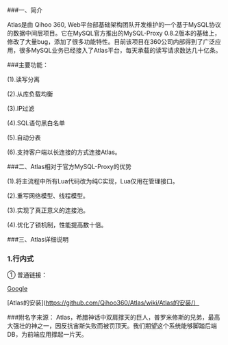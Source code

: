 ###一、简介

Atlas是由 Qihoo 360,  Web平台部基础架构团队开发维护的一个基于MySQL协议的数据中间层项目。它在MySQL官方推出的MySQL-Proxy 0.8.2版本的基础上，修改了大量bug，添加了很多功能特性。目前该项目在360公司内部得到了广泛应用，很多MySQL业务已经接入了Atlas平台，每天承载的读写请求数达几十亿条。
    
###主要功能：

(1).读写分离

(2).从库负载均衡

(3).IP过滤

(4).SQL语句黑白名单

(5).自动分表

(6).支持客户端以长连接的方式连接Atlas。

###二、Atlas相对于官方MySQL-Proxy的优势

(1).将主流程中所有Lua代码改为纯C实现，Lua仅用在管理接口。

(2).重写网络模型、线程模型。

(3).实现了真正意义的连接池。

(4).优化了锁机制，性能提高数十倍。

###三、Atlas详细说明

### 1.行内式

① 普通链接：

[Google](http://www.google.com/)

[Atlas的安装](https://github.com/Qihoo360/Atlas/wiki/Atlas的安装/）

###附名字来源：
    Atlas，希腊神话中双肩撑天的巨人，普罗米修斯的兄弟，最高大强壮的神之一，因反抗宙斯失败而被罚顶天。我们期望这个系统能够脚踏后端DB，为前端应用撑起一片天。

